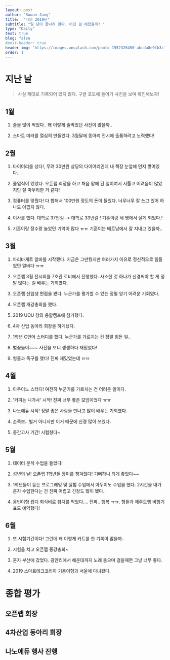 ```yaml
---
layout: post
author: "Suwan Jang"
title:  "나의 2019년"
subtitle: "일 년이 끝나려 한다. 어떤 걸 해왔을까? "
type: "Daily"
text: true
blog: false
#post-header: true
header-img: "https://images.unsplash.com/photo-1552326450-abcda8e9fb3c?ixlib=rb-1.2.1&ixid=eyJhcHBfaWQiOjEyMDd9&auto=format&fit=crop&w=1534&q=80"
order: 1
---
```


# 지난 날
> 사실 제대로 기록되어 있지 않다. 구글 포토에 들어가 사진을 보며 확인해보자!  

## 1월

1. 술을 많이 먹었다.. 왜 이렇게 술먹었던 사진이 많을까..

2. 스마트 미러를 열심히 만들었다. 3월달에 동아리 전시에 출품하려고 노력했다!

## 2월

1. 다이어리를 샀다!, 무려 30만원 상당의 다이어리인데 내 책장 눈앞에 먼지 쌓여있다..

2. 졸업식이 있었다. 오픈랩 회장을 하고 처음 맡에 된 일이여서 서툴고 어려움이 많았지만 잘 마무리한 거 같다!

3. 컴퓨터를 맞췄다! 다 합해서 100만원 정도의 돈이 들었다. 너무너무 잘 쓰고 있어 하나도 아깝지 않다.

4. 이사를 했다. 대학로 37번길 -> 대학로 33번길 ! 기훈이랑 세 명에서 살게 되었다.!

5. 기훈이랑 장수랑 놀았던 기억이 많다 ㅠㅠ 기훈이는 베트남에서 잘 지내고 있을까..

## 3월

1. 파리바게트 알바를 시작했다. 지금은 그만뒀지만 여러가지 이유로 정신적으로 힘들었던 알바다 ㅠㅠ

2. 오픈랩 3월 전시회를 7호관 로비에서 진행했다. 사소한 것 하나가 신경써야 할 게 정말 많다는 걸 배우는 기회였다.

3. 오픈랩 신입생 면접을 봤다. 누군가를 평가할 수 있는 정멸 얻기 어려운 기회였다.

4. 오픈랩 개강총회를 했다.

5. 2019 UOU 창의 융합캠프에 참가했다.

6. 4차 산업 동아리 회장을 하게됐다.

7. 1학년 C언어 스터디를 했다. 누군가를 가르치는 건 정말 힘든 일..

8. 벛꽃놀이~~~ 사진을 보니 생생하다 재밌었다!

9. 형들과 족구를 했다! 진짜 재밌었는데 ㅠㅠ

## 4월

1. 아두이노 스터디! 여전히 누군가를 가르치는 건 어려운 일이다.

2. '커피는 니가사' 시작! 진짜 너무 좋은 모임이었다 ㅠㅠ

3. 나노에듀 시작! 정말 좋은 사람들 만나고 많이 배우는 기회였다.

4. 손족보.. 별거 아니지만 이거 때문에 신경 많이 쓰였다.

5. 중간고사 기간! 시험쳤다~

## 5월

1. 데이터 분석 수업을 들었다!

2. 성년의 날! 오픈랩 1학년들 장미를 챙겨줬다! 기뻐하니 되게 좋았다~~

3. 1학년들이 듣는 프로그래밍 및 실험 수업에서 아두이노 수업을 했다. 2시간을 내가 혼자 수업한다는 건 진짜 어렵고 긴장도 많이 됐다..

4. 웅빈이형 캡디 회식비로 참치를 먹었다.... 진짜.. 행복 ㅠㅠ. 형들과 제주도행 비행기표도 예약했다!

## 6월

1. 또 시험기간이다! 그런데 왜 이렇게 카트를 한 기록이 많을까..

2. 시험을 치고 오픈랩 종강총회~

3. 혼자 부산에 갔었다. 광안리에서 해운대까지 노래 들으며 걸을때면 그냥 너무 좋다.

4. 2019 스마트테크코리아 기용이형과 서울에 다녀왔다.




# 종합 평가

## 오픈랩 회장

## 4차산업 동아리 회장

## 나노에듀 행사 진행

##
